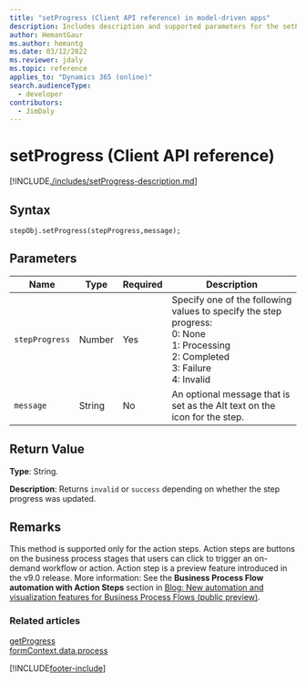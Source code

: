```yaml
---
title: "setProgress (Client API reference) in model-driven apps"
description: Includes description and supported parameters for the setProgress method.
author: HemantGaur
ms.author: hemantg
ms.date: 03/12/2022
ms.reviewer: jdaly
ms.topic: reference
applies_to: "Dynamics 365 (online)"
search.audienceType: 
  - developer
contributors:
  - JimDaly
---
```

# setProgress (Client API reference)

[!INCLUDE[./includes/setProgress-description.md](./includes/setProgress-description.md)]

## Syntax

`stepObj.setProgress(stepProgress,message);`

## Parameters

|Name|Type|Required|Description|
|---|---|---|---|
|`stepProgress`|Number|Yes|Specify one of the following values to specify the step progress:<br />0: None<br />1: Processing<br />2: Completed<br />3: Failure<br />4: Invalid|
|`message`|String|No|An optional message that is set as the Alt text on the icon for the step.|

## Return Value

**Type**: String. 

**Description**: Returns `invalid` or `success` depending on whether the step progress was updated.

## Remarks

This method is supported only for the action steps. Action steps are buttons on the business process stages that users can click to trigger an on-demand workflow or action. Action step is a preview feature introduced in the v9.0 release. More information: See the **Business Process Flow automation with Action Steps** section in [Blog: New automation and visualization features for Business Process Flows (public preview)](https://blogs.msdn.microsoft.com/crm/2017/10/25/new-automation-and-visualization-features-for-business-process-flows-public-preview/).

### Related articles

[getProgress](getprogress.md)   
[formContext.data.process](../../formContext-data-process.md)

[!INCLUDE[footer-include](../../../../../../includes/footer-banner.md)]
